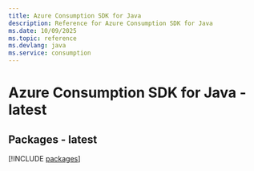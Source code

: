 ```yaml
---
title: Azure Consumption SDK for Java
description: Reference for Azure Consumption SDK for Java
ms.date: 10/09/2025
ms.topic: reference
ms.devlang: java
ms.service: consumption
---
```

# Azure Consumption SDK for Java - latest
## Packages - latest
[!INCLUDE [packages](consumption-index.md)]